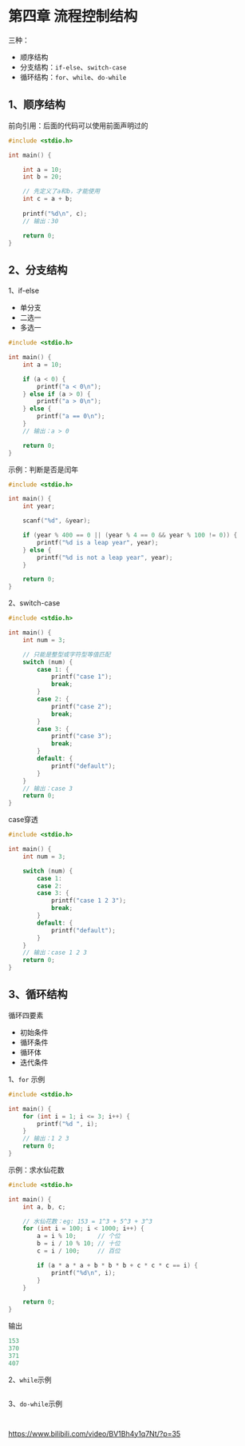 # 第四章 流程控制结构

三种：

- 顺序结构
- 分支结构：`if-else`、`switch-case`
- 循环结构：`for`、`while`、`do-while`

## 1、顺序结构

前向引用：后面的代码可以使用前面声明过的

```c
#include <stdio.h>

int main() {

    int a = 10;
    int b = 20;

    // 先定义了a和b，才能使用
    int c = a + b;
    
    printf("%d\n", c);
    // 输出：30

    return 0;
}

```

## 2、分支结构

1、if-else

- 单分支
- 二选一
- 多选一

```c
#include <stdio.h>

int main() {
    int a = 10;

    if (a < 0) {
        printf("a < 0\n");
    } else if (a > 0) {
        printf("a > 0\n");
    } else {
        printf("a == 0\n");
    }
    // 输出：a > 0

    return 0;
}

```

示例：判断是否是闰年

```c
#include <stdio.h>

int main() {
    int year;

    scanf("%d", &year);

    if (year % 400 == 0 || (year % 4 == 0 && year % 100 != 0)) {
        printf("%d is a leap year", year);
    } else {
        printf("%d is not a leap year", year);
    }

    return 0;
}

```

2、switch-case

```c
#include <stdio.h>

int main() {
    int num = 3;

    // 只能是整型或字符型等值匹配
    switch (num) {
        case 1: {
            printf("case 1");
            break;
        }
        case 2: {
            printf("case 2");
            break;
        }
        case 3: {
            printf("case 3");
            break;
        }
        default: {
            printf("default");
        }
    }
    // 输出：case 3
    return 0;
}

```

case穿透

```c
#include <stdio.h>

int main() {
    int num = 3;

    switch (num) {
        case 1:
        case 2:
        case 3: {
            printf("case 1 2 3");
            break;
        }
        default: {
            printf("default");
        }
    }
    // 输出：case 1 2 3
    return 0;
}
```

## 3、循环结构

循环四要素
- 初始条件
- 循环条件
- 循环体
- 迭代条件


1、`for` 示例

```c
#include <stdio.h>

int main() {
    for (int i = 1; i <= 3; i++) {
        printf("%d ", i);
    }
    // 输出：1 2 3 
    return 0;
}

```

示例：求水仙花数

```c
#include <stdio.h>

int main() {
    int a, b, c;

    // 水仙花数：eg: 153 = 1^3 + 5^3 + 3^3
    for (int i = 100; i < 1000; i++) {
        a = i % 10;      // 个位
        b = i / 10 % 10; // 十位
        c = i / 100;     // 百位

        if (a * a * a + b * b * b + c * c * c == i) {
            printf("%d\n", i);
        }
    }

    return 0;
}

```

输出

```c
153
370
371
407
```

2、`while`示例

```c

```

3、`do-while`示例

```c

```





```c

```


https://www.bilibili.com/video/BV1Bh4y1q7Nt/?p=35